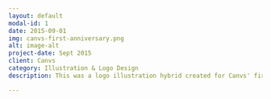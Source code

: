 ```yaml
---
layout: default
modal-id: 1
date: 2015-09-01
img: canvs-first-anniversary.png
alt: image-alt
project-date: Sept 2015
client: Canvs
category: Illustration & Logo Design
description: This was a logo illustration hybrid created for Canvs' first year anniversary celebration. The logo was printed on stickers, canvases, and other marketing collateral. The design was also encorporated into a web-invite, and a billboard. To create this illustration I used hand drawn elements that were compiled in Photoshop for the final design. 

---
```

